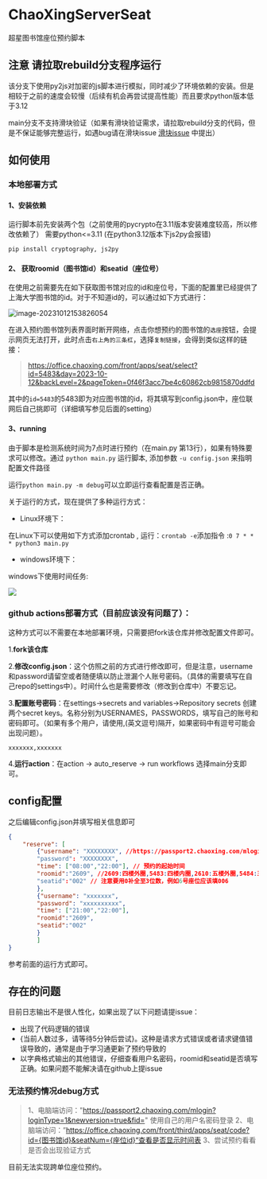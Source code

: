 # ChaoXingServerSeat
超星图书馆座位预约脚本

## 注意 请拉取rebuild分支程序运行

该分支下使用py2js对加密的js脚本进行模拟，同时减少了环境依赖的安装。但是相较于之前的速度会较慢（后续有机会再尝试提高性能）而且要求python版本低于3.12

main分支不支持滑块验证（如果有滑块验证需求，请拉取rebuild分支的代码，但是不保证能够完整运行，如遇bug请在滑块issue [滑块issue](https://github.com/bear-zd/ChaoXingReserveSeat/issues/15) 中提出）

## 如何使用

### 本地部署方式

#### 1、安装依赖

运行脚本前先安装两个包（之前使用的pycrypto在3.11版本安装难度较高，所以修改依赖了） 需要python<=3.11 (在python3.12版本下js2py会报错)

```bash
pip install cryptography, js2py
```

#### 2、 获取roomid（图书馆id）和seatid（座位号）

在使用之前需要先在如下获取图书馆对应的id和座位号，下面的配置里已经提供了上海大学图书馆的id。对于不知道id的，可以通过如下方式进行：

![image-20231012153826054](https://zideapicbed.oss-cn-shanghai.aliyuncs.com/img/image-20231012153826054.png)

在进入预约图书馆列表界面时断开网络，点击你想预约的图书馆的`选座`按钮，会提示网页无法打开，此时点击`右上角的三条杠`，选择`复制链接`，会得到类似这样的链接：

> https://office.chaoxing.com/front/apps/seat/select?id=5483&day=2023-10-12&backLevel=2&pageToken=0f46f3acc7be4c60862cb9815870ddfd

其中的`id=5483`的5483即为对应图书馆的id，将其填写到config.json中，座位联网后自己挑即可（详细填写参见后面的setting）

#### 3、running

由于脚本是检测系统时间为7点时进行预约（在main.py 第13行），如果有特殊要求可以修改。通过 `python main.py` 运行脚本, 添加参数 `-u config.json` 来指明配置文件路径

运行`python main.py -m debug`可以立即运行查看配置是否正确。

关于运行的方式，现在提供了多种运行方式：

- Linux环境下：

在Linux下可以使用如下方式添加crontab , 运行：`crontab -e`添加指令 :`0 7 * * * python3 main.py`

- windows环境下：

windows下使用时间任务:

![](https://zideapicbed.oss-cn-shanghai.aliyuncs.com/QQ%E5%9B%BE%E7%89%8720221120213736.png)

### github actions部署方式（目前应该没有问题了）：

  这种方式可以不需要在本地部署环境，只需要把fork该仓库并修改配置文件即可。

1.**fork该仓库**

2.**修改config.json**：这个仿照之前的方式进行修改即可，但是注意，username和password请留空或者随便填以防止泄漏个人账号密码。（具体的需要填写在自己repo的settings中）。时间什么也是需要修改（修改到仓库中）不要忘记。

3.**配置账号密码**：在settings->secrets and variables->Repository secrets 创建两个secret keys。名称分别为USERNAMES，PASSWORDS，填写自己的账号和密码即可。（如果有多个用户，请使用,(英文逗号)隔开，如果密码中有逗号可能会出现问题）。

```
xxxxxxx,xxxxxxx
```

4.**运行action**：在action -> auto_reserve -> run workflows 选择main分支即可。


## config配置
之后编辑config.json并填写相关信息即可
```json
{
    "reserve": [
        {"username": "XXXXXXXX", //https://passport2.chaoxing.com/mlogin?loginType=1&newversion=true&fid=&  在这个网站查看是否可以顺利登陆 
        "password": "XXXXXXXX",
        "time": ["08:00","22:00"], // 预约的起始时间
        "roomid":"2609", //2609:四楼外圈,5483:四楼内圈,2610:五楼外圈,5484:五楼内圈
        "seatid":"002" // 注意要用0补全至3位数，例如6号座位应该填006
        },
        {"username": "xxxxxxx",
        "password": "xxxxxxxxxx",
        "time": ["21:00","22:00"],
        "roomid":"2609",
        "seatid":"002"
        }
        ]
}
```
参考前面的运行方式即可。


## 存在的问题

目前日志输出不是很人性化，如果出现了以下问题请提issue：

- 出现了代码逻辑的错误
- {当前人数过多，请等待5分钟后尝试}。这种是请求方式错误或者请求键值错误导致的，通常是由于学习通更新了预约导致的
- 以字典格式输出的其他错误，仔细查看用户名密码，roomid和seatid是否填写正确。如果问题不能解决请在github上提issue

### 无法预约情况debug方式
> 1、电脑端访问："https://passport2.chaoxing.com/mlogin?loginType=1&newversion=true&fid=" 使用自己的用户名密码登录
> 2、电脑端访问：”https://office.chaoxing.com/front/third/apps/seat/code?id={图书馆id}&seatNum={座位id}“查看是否显示时间表
> 3、尝试预约看看是否会出现验证方式

目前无法实现跨单位座位预约。


